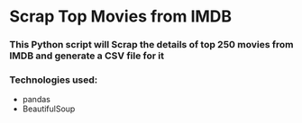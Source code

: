 # Scrap Top Movies from IMDB

### This Python script will Scrap the details of top 250 movies from IMDB and generate a CSV file for it

### Technologies used:
- pandas
- BeautifulSoup
